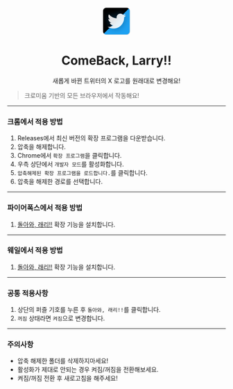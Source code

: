<div align="center">

<img src="./images/Larry.png" width="64px">

# **ComeBack, Larry!!**
새롭게 바뀐 트위터의 X 로고를 원래대로 변경해요!

</div>

> 크로미움 기반의 모든 브라우저에서 작동해요!

---

### 크롬에서 적용 방법
1. Releases에서 최신 버전의 확장 프로그램을 다운받습니다.
1. 압축을 해제합니다.
1. Chrome에서 `확장 프로그램`을 클릭합니다.
1. 우측 상단에서 `개발자 모드`를 활성화합니다.
1. `압축해제된 확장 프로그램을 로드합니다.`를 클릭합니다.
1. 압축을 해제한 경로를 선택합니다.

---

### 파이어폭스에서 적용 방법
1. [돌아와, 래리!!](https://addons.mozilla.org/ko/firefox/addon/%EB%8F%8C%EC%95%84%EC%99%80-%EB%9E%98%EB%A6%AC/) 확장 기능을 설치합니다.

---

### 웨일에서 적용 방법
1. [돌아와, 래리!!](https://store.whale.naver.com/detail/oncfjblpelnakefbjcbafojekmfdlefa/) 확장 기능을 설치합니다.

---

### 공통 적용사항
1. 상단의 퍼즐 기호를 누른 후 `돌아와, 래리!!`를 클릭합니다.
1. `꺼짐` 상태라면 `켜짐`으로 변경합니다.

---
### 주의사항
- 압축 해제한 폴더를 삭제하지마세요!
- 활성화가 제대로 안되는 경우 켜짐/꺼짐을 전환해보세요.
- 켜짐/꺼짐 전환 후 새로고침을 해주세요!

